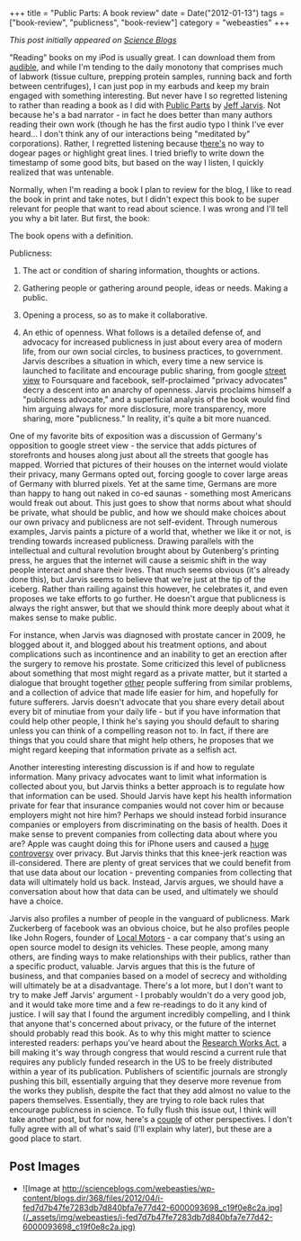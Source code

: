+++
title = "Public Parts: A book review"
date = Date("2012-01-13")
tags = ["book-review", "publicness", "book-review"]
category = "webeasties"
+++

_This post initially appeared on [Science Blogs](http://scienceblogs.com/webeasties)_

"Reading" books on my iPod is usually great. I can download them from [audible](http://www.audible.com/), and while I'm tending to the daily monotony that comprises much of labwork (tissue culture, prepping protein samples, running back and forth between centrifuges), I can just pop in my earbuds and keep my brain engaged with something interesting. But never have I so regretted listening to rather than reading a book as I did with [Public Parts](http://www.buzzmachine.com/publicparts/) by [Jeff Jarvis](https://plus.google.com/105076678694475690385/). 
Not because he's a bad narrator - in fact he does better than many authors reading their own work (though he has the first audio typo I think I've ever heard... I don't think any of our interactions being "meditated by" corporations). Rather, I regretted listening because t[here's](http://www.nytimes.com/2012/01/11/opinion/research-bought-then-paid-for.html) no way to dogear pages or highlight great lines. I tried briefly to write down the timestamp of some good bits, but based on the way I listen, I quickly realized that was untenable.

Normally, when I'm reading a book I plan to review for the blog, I like to read the book in print and take notes, but I didn't expect this book to be super relevant for people that want to read about science. I was wrong and I'll tell you why a bit later. But first, the book:

The book opens with a definition.

Publicness: 
1. The act or condition of sharing information, thoughts or actions.

2. Gathering people or gathering around people, ideas or needs.  Making a public.

3. Opening a process, so as to make it collaborative.

4. An ethic of openness. 
What follows is a detailed defense of, and advocacy for increased publicness in just about every area of modern life, from our own social circles, to business practices, to government. Jarvis describes a situation in which, every time a new service is launched to facilitate and encourage public sharing, from google [street view](http://maps.google.com/intl/en/help/maps/streetview/) to Foursquare and facebook, self-proclaimed "privacy advocates" decry a descent into an anarchy of openness. Jarvis proclaims himself a "publicness advocate," and a superficial analysis of the book would find him arguing always for more disclosure, more transparency, more sharing, more "publicness." In reality, it's quite a bit more nuanced.

One of my favorite bits of exposition was a discussion of Germany's opposition to google street view - the service that adds pictures of storefronts and houses along just about all the streets that google has mapped. Worried that pictures of their houses on the internet would violate their privacy, many Germans opted out, forcing google to cover large areas of Germany with blurred pixels. Yet at the same time, Germans are more than happy to hang out naked in co-ed saunas - something most Americans would freak out about. This just goes to show that norms about what should be private, what should be public, and how we should make choices about our own privacy and publicness are not self-evident. 
Through numerous examples, Jarvis paints a picture of a world that, whether we like it or not, is trending towards increased publicness. Drawing parallels with the intellectual and cultural revolution brought about by Gutenberg's printing press, he argues that the internet will cause a seismic shift in the way people interact and share their lives. That much seems obvious (it's already done this), but Jarvis seems to believe that we're just at the tip of the iceberg. Rather than railing against this however, he celebrates it, and even proposes we take efforts to go further. He doesn't argue that publicness is always the right answer, but that we should think more deeply about what it makes sense to make public.

For instance, when Jarvis was diagnosed with prostate cancer in 2009, he blogged about it, and blogged about his treatment options, and about complications such as incontinence and an inability to get an erection after the surgery to remove his prostate. Some criticized this level of publicness about something that most might regard as a private matter, but it started a dialogue that brought together [other](http://www.guardian.co.uk/commentisfree/2011/sep/02/bad-science-academic-publishing) people suffering from similar problems, and a collection of advice that made life easier for him, and hopefully for future sufferers. Jarvis doesn't advocate that you share every detail about every bit of minutiae from your daily life - but if you have information that could help other people, I think he's saying you should default to sharing unless you can think of a compelling reason not to. In fact, if there are things that you could share that might help others, he proposes that we might regard keeping that information private as a selfish act.

Another interesting interesting discussion is if and how to regulate information. Many privacy advocates want to limit what information is collected about you, but Jarvis thinks a better approach is to regulate how that information can be used. Should Jarvis have kept his health information private for fear that insurance companies would not cover him or because employers might not hire him? Perhaps we should instead forbid insurance companies or employers from discriminating on the basis of health. Does it make sense to prevent companies from collecting data about where you are? Apple was caught doing this for iPhone users and caused a [huge controversy](http://www.guardian.co.uk/technology/2011/apr/20/iphone-tracking-prompts-privacy-fears) over privacy. But Jarvis thinks that this knee-jerk reaction was ill-considered. There are plenty of great services that we could benefit from that use data about our location - preventing companies from collecting that data will ultimately hold us back. Instead, Jarvis argues, we should have a conversation about how that data can be used, and ultimately we should have a choice.

Jarvis also profiles a number of people in the vanguard of publicness. Mark Zuckerberg of facebook was an obvious choice, but he also profiles people like John Rogers, founder of [Local Motors](http://www.local-motors.com/) - a car company that's using an open source model to design its vehicles. These people, among many others, are finding ways to make relationships with their publics, rather than a specific product, valuable. Jarvis argues that this is the future of business, and that companies based on a model of secrecy and witholding will ultimately be at a disadvantage. 
There's a lot more, but I don't want to try to make Jeff Jarvis' argument - I probably wouldn't do a very good job, and it would take more time and a few re-readings to do it any kind of justice. I will say that I found the argument incredibly compelling, and I think that anyone that's concerned about privacy, or the future of the internet should probably read this book. 
As to why this might matter to science interested readers: perhaps you've heard about the [Research Works Act](http://www.propublica.org/article/new-bill-would-put-taxpayer-funded-science-behind-pay-walls), a bill making it's way through congress that would rescind a current rule that requires any publicly funded research in the US to be freely distributed within a year of its publication. Publishers of scientific journals are strongly pushing this bill, essentially arguing that they deserve more revenue from the works they publish, despite the fact that they add almost no value to the papers themselves. Essentially, they are trying to role back rules that encourage publicness in science. To fully flush this issue out, I think will take another post, but for now, here's a [couple](http://blogs.scientificamerican.com/doing-good-science/2012/01/06/the-research-works-act-asking-the-public-to-pay-twice-for-scientific-knowledge/) of other perspectives. I don't fully agree with all of what's said (I'll explain why later), but these are a good place to start.

      
  

 ## Post Images

- ![Image at http://scienceblogs.com/webeasties/wp-content/blogs.dir/368/files/2012/04/i-fed7d7b47fe7283db7d840bfa7e77d42-6000093698_c19f0e8c2a.jpg](/_assets/img/webeasties/i-fed7d7b47fe7283db7d840bfa7e77d42-6000093698_c19f0e8c2a.jpg)


